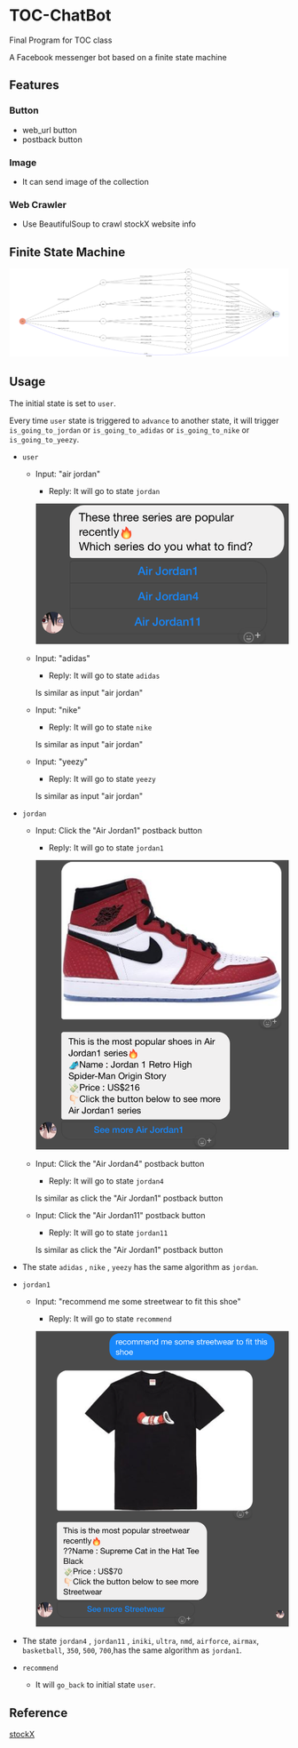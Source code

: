 # TOC-ChatBot
Final Program for TOC class

A Facebook messenger bot based on a finite state machine



## Features
### Button
* web_url button
* postback button

### Image
* It can send image of the collection

### Web Crawler
* Use BeautifulSoup to crawl stockX website info



## Finite State Machine
![fsm](fsm.png)



## Usage
The initial state is set to `user`.

Every time `user` state is triggered to `advance` to another state, it will trigger `is_going_to_jordan` or `is_going_to_adidas` or `is_going_to_nike` or `is_going_to_yeezy`.

* `user`
	* Input: "air jordan"
		* Reply: It will go to state `jordan`
		
		![air jordan](jordan.png)

	* Input: "adidas"
		* Reply: It will go to state `adidas`
		
		Is similar as input "air jordan"
		
	* Input: "nike"
		* Reply: It will go to state `nike`
		
		Is similar as input "air jordan"
	
	* Input: "yeezy"
		* Reply: It will go to state `yeezy`
		
		Is similar as input "air jordan"

* `jordan`
	* Input: Click the "Air Jordan1" postback button
		* Reply:  It will go to state `jordan1`
		
		![air jordan1](jordan1.png)
	* Input: Click the "Air Jordan4" postback button
		* Reply: It will go to state `jordan4`
		
		Is similar as click the "Air Jordan1" postback button
		
	* Input: Click the "Air Jordan11" postback button
		* Reply: It will go to state `jordan11`
		
		Is similar as click the "Air Jordan1" postback button
* The state `adidas` , `nike` , `yeezy` has the same algorithm as `jordan`.

* `jordan1`
	* Input: "recommend me some streetwear to fit this shoe"
		* Reply: It will go to state `recommend`
		
		![streetwear](streetwear.png)
		
* The state `jordan4` , `jordan11` , `iniki`, `ultra`, `nmd`, `airforce`, `airmax`, `basketball`, `350`, `500`, `700`,has the same algorithm as `jordan1`.

* `recommend`
	* It will `go_back` to initial state `user`.


## Reference
[stockX](https://stockx.com/) 
